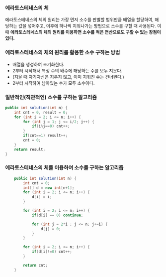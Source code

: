 ### 에라토스테네스의 체
에라토스테네스의 체의 원리는 가장 먼저 소수를 판별할 범위만큼 배열을 할당하여, 해당하는 값을 넣어주고, 이후에 하나씩 지워나가는 방법으로 소수를 구할 때 사용된다. 이때 **에라토스테네스의 체의 원리를 이용하면 소수를 적은 연산으로도 구할 수 있는 장점이 있다.**

### 에라토스테네스의 체의 원리를 활용한 소수 구하는 방법
+ 배열을 생성하여 초기화한다.
+ 2부터 시작해서 특정 수의 배수에 해당하는 수를 모두 지운다.
+ (지울 때 자기자신은 지우지 않고, 이미 지워진 수는 건너뛴다.)
+ 2부터 시작하여 남아있는 수가 모두 소수이다.

### 일반적인(직관적인) 소수를 구하는 알고리즘
```Java
public int solution(int n) {
    int cnt = 0, result = 0;
    for (int i = 2; i <= n; i++) {
        for (int j = 1; j <= i/2; j++) {
            if(i%j==0) cnt++;
        }
        if(cnt==1) result++;
        cnt = 0;
    }
    return result;
}
```

### 에라토스테네스의 체를 이용하여 소수를 구하는 알고리즘
```Java
    public int solution(int n) {
        int cnt = 0;
        int[] d = new int[n+1];
        for (int i = 2; i <= n; i++) {
            d[i] = i;
        }

        for (int i = 2; i <= n; i++) {
            if(d[i] == 0) continue;

            for (int j = 2*i ; j <= n; j+=i) {
                d[j] = 0;
            }
        }

        for (int i = 2; i <= n; i++) {
            if(d[i]!=0) cnt++;
        }

        return cnt;
    }
```

